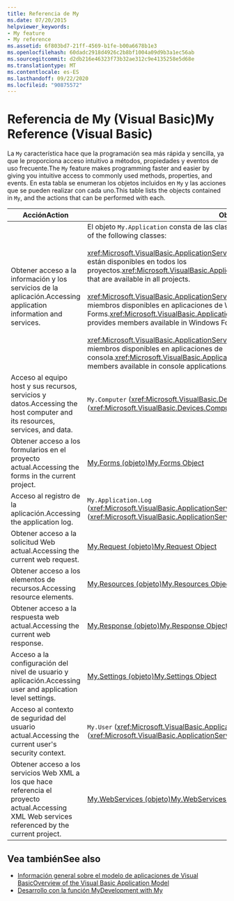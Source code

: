 ```yaml
---
title: Referencia de My
ms.date: 07/20/2015
helpviewer_keywords:
- My feature
- My reference
ms.assetid: 6f803bd7-21ff-4569-b1fe-b00a6678b1e3
ms.openlocfilehash: 60dadc2918d4926c2b8bf1004a09d9b3a1ec56ab
ms.sourcegitcommit: d2db216e46323f73b32ae312c9e4135258e5d68e
ms.translationtype: MT
ms.contentlocale: es-ES
ms.lasthandoff: 09/22/2020
ms.locfileid: "90875572"
---
```

# <a name="my-reference-visual-basic"></a><span data-ttu-id="3c42d-102">Referencia de My (Visual Basic)</span><span class="sxs-lookup"><span data-stu-id="3c42d-102">My Reference (Visual Basic)</span></span>

<span data-ttu-id="3c42d-103">La `My` característica hace que la programación sea más rápida y sencilla, ya que le proporciona acceso intuitivo a métodos, propiedades y eventos de uso frecuente.</span><span class="sxs-lookup"><span data-stu-id="3c42d-103">The `My` feature makes programming faster and easier by giving you intuitive access to commonly used methods, properties, and events.</span></span> <span data-ttu-id="3c42d-104">En esta tabla se enumeran los objetos incluidos en `My` y las acciones que se pueden realizar con cada uno.</span><span class="sxs-lookup"><span data-stu-id="3c42d-104">This table lists the objects contained in `My`, and the actions that can be performed with each.</span></span>  
  
|<span data-ttu-id="3c42d-105">**Acción**</span><span class="sxs-lookup"><span data-stu-id="3c42d-105">**Action**</span></span>|<span data-ttu-id="3c42d-106">**Object**</span><span class="sxs-lookup"><span data-stu-id="3c42d-106">**Object**</span></span>|  
|----------------|----------------|  
|<span data-ttu-id="3c42d-107">Obtener acceso a la información y los servicios de la aplicación.</span><span class="sxs-lookup"><span data-stu-id="3c42d-107">Accessing application information and services.</span></span>|<span data-ttu-id="3c42d-108">El objeto `My.Application` consta de las clases siguientes:</span><span class="sxs-lookup"><span data-stu-id="3c42d-108">The `My.Application` object consists of the following classes:</span></span><br /><br /> <span data-ttu-id="3c42d-109"><xref:Microsoft.VisualBasic.ApplicationServices.ApplicationBase> proporciona miembros que están disponibles en todos los proyectos.</span><span class="sxs-lookup"><span data-stu-id="3c42d-109"><xref:Microsoft.VisualBasic.ApplicationServices.ApplicationBase> provides members that are available in all projects.</span></span><br /><br /> <span data-ttu-id="3c42d-110"><xref:Microsoft.VisualBasic.ApplicationServices.WindowsFormsApplicationBase> proporciona miembros disponibles en aplicaciones de Windows Forms.</span><span class="sxs-lookup"><span data-stu-id="3c42d-110"><xref:Microsoft.VisualBasic.ApplicationServices.WindowsFormsApplicationBase> provides members available in Windows Forms applications.</span></span><br /><br /> <span data-ttu-id="3c42d-111"><xref:Microsoft.VisualBasic.ApplicationServices.ConsoleApplicationBase> proporciona miembros disponibles en aplicaciones de consola.</span><span class="sxs-lookup"><span data-stu-id="3c42d-111"><xref:Microsoft.VisualBasic.ApplicationServices.ConsoleApplicationBase> provides members available in console applications.</span></span>|  
|<span data-ttu-id="3c42d-112">Acceso al equipo host y sus recursos, servicios y datos.</span><span class="sxs-lookup"><span data-stu-id="3c42d-112">Accessing the host computer and its resources, services, and data.</span></span>|<span data-ttu-id="3c42d-113">`My.Computer` (<xref:Microsoft.VisualBasic.Devices.Computer>)</span><span class="sxs-lookup"><span data-stu-id="3c42d-113">`My.Computer` (<xref:Microsoft.VisualBasic.Devices.Computer>)</span></span>|  
|<span data-ttu-id="3c42d-114">Obtener acceso a los formularios en el proyecto actual.</span><span class="sxs-lookup"><span data-stu-id="3c42d-114">Accessing the forms in the current project.</span></span>|[<span data-ttu-id="3c42d-115">My.Forms (objeto)</span><span class="sxs-lookup"><span data-stu-id="3c42d-115">My.Forms Object</span></span>](../objects/my-forms-object.md)|  
|<span data-ttu-id="3c42d-116">Acceso al registro de la aplicación.</span><span class="sxs-lookup"><span data-stu-id="3c42d-116">Accessing the application log.</span></span>|<span data-ttu-id="3c42d-117">`My.Application.Log` (<xref:Microsoft.VisualBasic.ApplicationServices.ApplicationBase.Log%2A>)</span><span class="sxs-lookup"><span data-stu-id="3c42d-117">`My.Application.Log` (<xref:Microsoft.VisualBasic.ApplicationServices.ApplicationBase.Log%2A>)</span></span>|  
|<span data-ttu-id="3c42d-118">Obtener acceso a la solicitud Web actual.</span><span class="sxs-lookup"><span data-stu-id="3c42d-118">Accessing the current web request.</span></span>|[<span data-ttu-id="3c42d-119">My.Request (objeto)</span><span class="sxs-lookup"><span data-stu-id="3c42d-119">My.Request Object</span></span>](../objects/my-request-object.md)|  
|<span data-ttu-id="3c42d-120">Obtener acceso a los elementos de recursos.</span><span class="sxs-lookup"><span data-stu-id="3c42d-120">Accessing resource elements.</span></span>|[<span data-ttu-id="3c42d-121">My.Resources (objeto)</span><span class="sxs-lookup"><span data-stu-id="3c42d-121">My.Resources Object</span></span>](../objects/my-resources-object.md)|  
|<span data-ttu-id="3c42d-122">Obtener acceso a la respuesta web actual.</span><span class="sxs-lookup"><span data-stu-id="3c42d-122">Accessing the current web response.</span></span>|[<span data-ttu-id="3c42d-123">My.Response (objeto)</span><span class="sxs-lookup"><span data-stu-id="3c42d-123">My.Response Object</span></span>](../objects/my-response-object.md)|  
|<span data-ttu-id="3c42d-124">Acceso a la configuración del nivel de usuario y aplicación.</span><span class="sxs-lookup"><span data-stu-id="3c42d-124">Accessing user and application level settings.</span></span>|[<span data-ttu-id="3c42d-125">My.Settings (objeto)</span><span class="sxs-lookup"><span data-stu-id="3c42d-125">My.Settings Object</span></span>](../objects/my-settings-object.md)|  
|<span data-ttu-id="3c42d-126">Acceso al contexto de seguridad del usuario actual.</span><span class="sxs-lookup"><span data-stu-id="3c42d-126">Accessing the current user's security context.</span></span>|<span data-ttu-id="3c42d-127">`My.User` (<xref:Microsoft.VisualBasic.ApplicationServices.User>)</span><span class="sxs-lookup"><span data-stu-id="3c42d-127">`My.User` (<xref:Microsoft.VisualBasic.ApplicationServices.User>)</span></span>|  
|<span data-ttu-id="3c42d-128">Obtener acceso a los servicios Web XML a los que hace referencia el proyecto actual.</span><span class="sxs-lookup"><span data-stu-id="3c42d-128">Accessing XML Web services referenced by the current project.</span></span>|[<span data-ttu-id="3c42d-129">My.WebServices (objeto)</span><span class="sxs-lookup"><span data-stu-id="3c42d-129">My.WebServices Object</span></span>](../objects/my-webservices-object.md)|  
  
## <a name="see-also"></a><span data-ttu-id="3c42d-130">Vea también</span><span class="sxs-lookup"><span data-stu-id="3c42d-130">See also</span></span>

- [<span data-ttu-id="3c42d-131">Información general sobre el modelo de aplicaciones de Visual Basic</span><span class="sxs-lookup"><span data-stu-id="3c42d-131">Overview of the Visual Basic Application Model</span></span>](../../developing-apps/development-with-my/overview-of-the-visual-basic-application-model.md)
- [<span data-ttu-id="3c42d-132">Desarrollo con la función My</span><span class="sxs-lookup"><span data-stu-id="3c42d-132">Development with My</span></span>](../../developing-apps/development-with-my/index.md)
